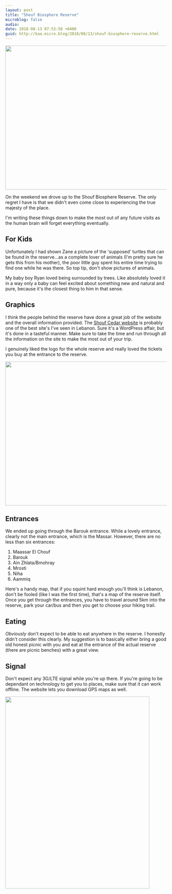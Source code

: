```yaml
---
layout: post
title: "Shouf Biosphere Reserve"
microblog: false
audio: 
date: 2018-08-13 07:53:58 +0400
guid: http://kaa.micro.blog/2018/08/13/shouf-biosphere-reserve.html
---
```

<img src="http://micro.kaa.bz/uploads/2018/6986850d99.jpg" width="600" height="450" />

On the weekend we drove up to the Shouf Biosphere Reserve. The only regret I have is that we didn't even come close to experiencing the true majesty of the place. 

I'm writing these things down to make the most out of any future visits as the human brain will forget everything eventually. 

## For Kids
Unfortunately I had shown Zane a picture of the 'supposed' turtles that can be found in the reserve...as a complete lover of animals (I'm pretty sure he gets this from his mother), the poor little guy spent his entire time trying to find one while he was there. So top tip, don't show pictures of animals.

My baby boy Ryan loved being surrounded by trees. Like absolutely loved it in a way only a baby can feel excited about something new and natural and pure, because it's the closest thing to him in that sense.


## Graphics
I think the people behind the reserve have done a great job of the website and the overall information provided. The [Shouf Cedar website](http://shoufcedar.org) is probably one of the best site's I've seen in Lebanon. Sure it's a WordPress affair, but it's done in a tasteful manner. Make sure to take the time and run through all the information on the site to make the most out of your trip.  

I genuinely liked the logo for the whole reserve and really loved the tickets you buy at the entrance to the reserve.

<img src="http://micro.kaa.bz/uploads/2018/f52372c95b.jpg" width="600" height="450" />

## Entrances
We ended up going through the Barouk entrance. While a lovely entrance, clearly not the main entrance, which is the Massar. However, there are no less than six entrances:

1. Maassar El Chouf
2. Barouk
3. Ain Zhlata/Bmohray
4. Mrosti
5. Niha
6. Aammiq

Here's a handy map, that if you squint hard enough you'll think is Lebanon, don't be fooled (like I was the first time), that's a map of the reserve itself. Once you get through the entrances, you have to travel around 5km into the reserve, park your car/bus and then you get to choose your hiking trail. 

## Eating
_Obviously_ don't expect to be able to eat anywhere in the reserve. I honestly didn't consider this clearly. My suggestion is to basically either bring a good old honest picnic with you and eat at the entrance of the actual reserve (there are picnic benches) with a great view.

## Signal
Don't expect any 3G/LTE signal while you're up there. If you're going to be dependant on technology to get you to places, make sure that it can work offline. The website lets you download GPS maps as well.


<img src="http://micro.kaa.bz/uploads/2018/ab0aab89f5.jpg" width="450" height="600" />

